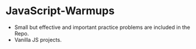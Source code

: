# JavaScript-Warmups
- Small but effective and important practice problems are included in the Repo.
- Vanilla JS projects.
